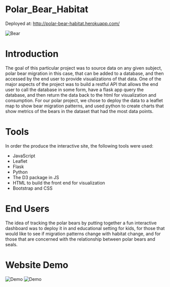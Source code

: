 # Polar_Bear_Habitat

Deployed at: http://polar-bear-habitat.herokuapp.com/

![Bear](https://github.com/cscaile/Polar_Bear_Habitat/blob/main/Images/polarbearimage1.jpg)

# Introduction
The goal of this particular project was to source data on any given subject, polar bear migration in this case, that can be added to a database, and then accessed by the end user to provide visualizations of that data.  One of the major aspects of the project was to build a restful API that allows the end user to call the database in some form, have a flask app query the database, and then return the data back to the html for visualization and consumption.  For our polar project, we chose to deploy the data to a leaflet map to show bear migration patterns, and used python to create charts that show metrics of the bears in the dataset that had the most data points.

# Tools
In order the produce the interactive site, the following tools were used:
- JavaScript
- Leaflet
- Flask
- Python
- The D3 package in JS
- HTML to build the front end for visualization
- Bootstrap and CSS

# End Users
The idea of tracking the polar bears by putting together a fun interactive dashboard was to deploy it in and educational setting for kids, for those that would like to see if migration patterns change with habitat change, and for those that are concerned with the relationship between polar bears and seals.

# Website Demo
![Demo](https://github.com/cscaile/Polar_Bear_Habitat/blob/dave_borowski/demos/demo1.gif)
![Demo](https://github.com/cscaile/Polar_Bear_Habitat/blob/dave_borowski/demos/demo2.gif)

